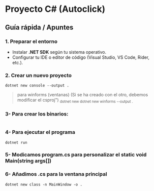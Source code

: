 # Proyecto C# (Autoclick)

## Guía rápida / Apuntes

### 1. Preparar el entorno
- Instalar **.NET SDK** según tu sistema operativo.
- Configurar tu IDE o editor de código (Visual Studio, VS Code, Rider, etc.).

### 2. Crear un nuevo proyecto
```
dotnet new console --output .
```

> para winforms (ventanas) (Si se ha creado con el otro, debemos modificar el csproj")
<sub>dotnet new dotnet new winforms --output .</sub>

### 3- Para crear los binarios:
```dotnet build
```

### 4- Para ejecutar el programa
```
dotnet run
```

### 5- Modicamos program.cs para personalizar el static void Main(string args[])

### 6- Añadimos .cs para la ventana principal 
```
dotnet new class -n MainWindow -o . 
```

